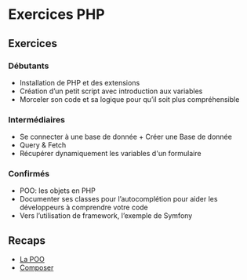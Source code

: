 # Exercices PHP

## Exercices

### Débutants
- Installation de PHP et des extensions
- Création d’un petit script avec introduction aux variables
- Morceler son code et sa logique pour qu’il soit plus compréhensible

### Intermédiaires
- Se connecter à une base de donnée + Créer une Base de donnée
- Query & Fetch
- Récupérer dynamiquement les variables d'un formulaire

### Confirmés
- POO: les objets en PHP
- Documenter ses classes pour l’autocomplétion pour aider les développeurs à
comprendre votre code
- Vers l’utilisation de framework, l’exemple de Symfony

## Recaps
- [La POO](./recaps/poo.MD)
- [Composer](./recaps/composer.md)